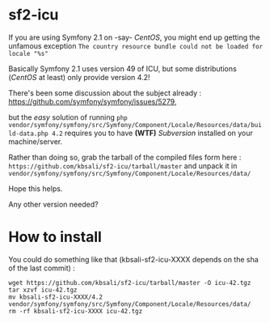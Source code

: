 sf2-icu
=======

If you are using Symfony 2.1 on -say- *CentOS*, you might end up getting the unfamous exception ```The country resource bundle could not be loaded for locale "%s"```

Basically Symfony 2.1 uses version 49 of ICU, but some distributions (*CentOS* at least) only provide version 4.2!

There's been some discussion about the subject already : https://github.com/symfony/symfony/issues/5279,

but the *easy* solution of running ```php vendor/symfony/symfony/src/Symfony/Component/Locale/Resources/data/build-data.php 4.2``` requires you to have **(WTF)** *Subversion* installed on your machine/server.

Rather than doing so, grab the tarball of the compiled files form here : ```https://github.com/kbsali/sf2-icu/tarball/master``` and unpack it in ```vendor/symfony/symfony/src/Symfony/Component/Locale/Resources/data/```

Hope this helps.

Any other version needed?

How to install
==============

You could do something like that (kbsali-sf2-icu-XXXX depends on the sha of the last commit) :

```
wget https://github.com/kbsali/sf2-icu/tarball/master -O icu-42.tgz
tar xzvf icu-42.tgz
mv kbsali-sf2-icu-XXXX/4.2 vendor/symfony/symfony/src/Symfony/Component/Locale/Resources/data/
rm -rf kbsali-sf2-icu-XXXX icu-42.tgz
```
